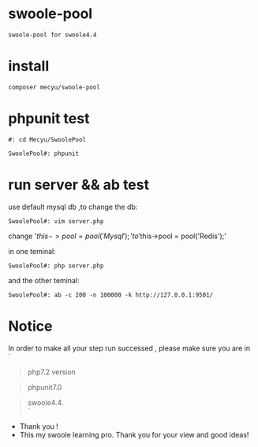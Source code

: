 # swoole-pool

`swoole-pool for swoole4.4`

# install

`composer mecyu/swoole-pool`

# phpunit test

`#: cd Mecyu/SwoolePool`  

`SwoolePool#: phpunit` 

# run server && ab test

use default mysql db ,to change the db:  

`
SwoolePool#: vim server.php
`  

change '$this->pool   = pool('Mysql');' to '$this->pool   = pool('Redis');'  

in one teminal:  

`SwoolePool#: php server.php`  

and the other teminal: 

`SwoolePool#: ab -c 200 -n 100000 -k http://127.0.0.1:9501/`  

# Notice

In order to make all your step run successed , please make sure you are in   
`
> php7.2 version  

> phpunit7.0   

> swoole4.4.  
`  
* Thank you !  
* This my swoole learning pro. Thank you for your view and good ideas!  
